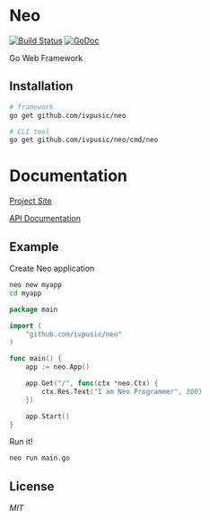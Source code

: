 Neo
====
[![Build Status](https://travis-ci.org/ivpusic/neo.svg?branch=master)](https://travis-ci.org/ivpusic/neo)
[![GoDoc](https://godoc.org/github.com/ivpusic/neo?status.svg)](https://godoc.org/github.com/ivpusic/neo)

Go Web Framework

## Installation

```bash
# framework
go get github.com/ivpusic/neo

# CLI tool
go get github.com/ivpusic/neo/cmd/neo
```

# Documentation
[Project Site](http://ivpusic.github.io/neo)

[API Documentation](http://godoc.org/github.com/ivpusic/neo)

## Example

Create Neo application
```bash
neo new myapp
cd myapp
```

```Go
package main

import (
    "github.com/ivpusic/neo"
)

func main() {
    app := neo.App()

    app.Get("/", func(ctx *neo.Ctx) {
        ctx.Res.Text("I am Neo Programmer", 200)
    })

    app.Start()
}
```

Run it!
```bash
neo run main.go
```

## License
*MIT*
